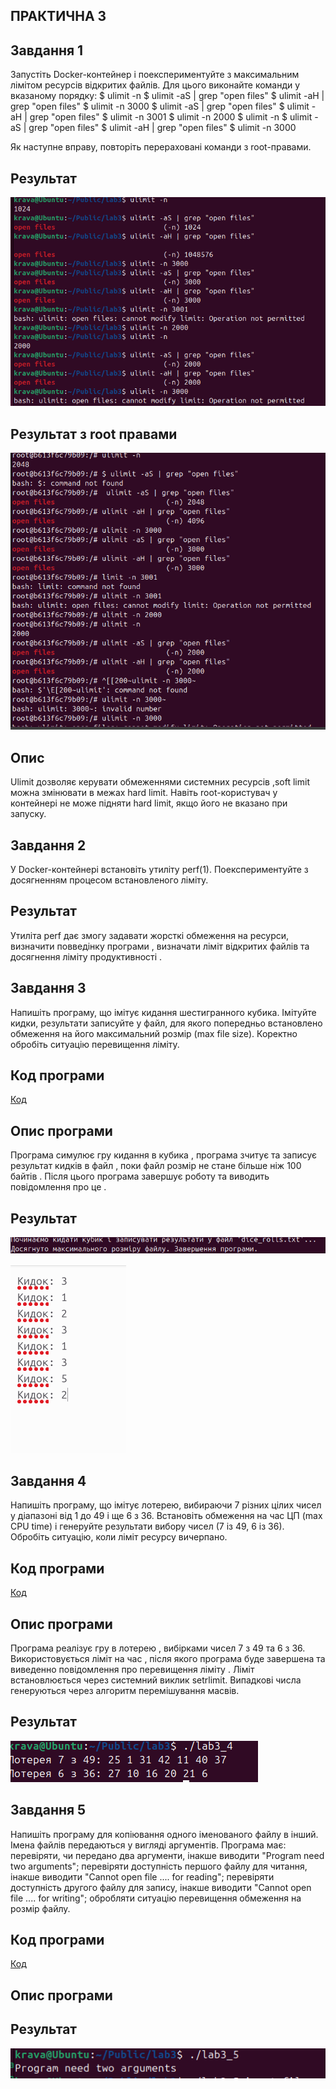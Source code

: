 ## ПРАКТИЧНА 3


## Завдання 1

Запустіть Docker-контейнер і поекспериментуйте з максимальним лімітом ресурсів відкритих файлів. Для цього виконайте команди у вказаному порядку:
$ ulimit -n
$ ulimit -aS | grep "open files"
$ ulimit -aH | grep "open files"
$ ulimit -n 3000
$ ulimit -aS | grep "open files"
$ ulimit -aH | grep "open files"
$ ulimit -n 3001
$ ulimit -n 2000
$ ulimit -n
$ ulimit -aS | grep "open files"
$ ulimit -aH | grep "open files"
$ ulimit -n 3000

Як наступне вправу, повторіть перераховані команди з root-правами.

## Результат 
![lab3](lab3_1/3.png)
## Результат з root правами
![lab3](lab3_1/l3.png)


## Опис
Ulimit дозволяє керувати обмеженнями системних ресурсів ,soft limit  можна змінювати в межах hard limit.
Навіть root-користувач у контейнері не може підняти hard limit, якщо його не вказано при запуску.


## Завдання 2 

У Docker-контейнері встановіть утиліту perf(1). Поекспериментуйте з досягненням процесом встановленого ліміту.


## Результат  
Утиліта perf дає змогу задавати жорсткі обмеження на ресурси, визначити повведінку програми , визначати ліміт відкритих файлів та досягнення ліміту продуктивності .

## Завдання 3

Напишіть програму, що імітує кидання шестигранного кубика. Імітуйте кидки, результати записуйте у файл, для якого попередньо встановлено обмеження на його максимальний розмір (max file size). Коректно обробіть ситуацію перевищення ліміту.

 ## Код програми 
[Код](lab3_3/lab3_3.c)

## Опис програми
Програма симулює гру кидання в кубика ,  програма зчитує та записує результат кидків  в файл , поки файл розмір не стане більше ніж 100 байтів . Після цього програма завершує роботу та виводить повідомлення про це .

## Результат 
![lab3](lab3_3/3_3.png)

![lab3](lab3_3/3_31.png)


## Завдання 4

Напишіть програму, що імітує лотерею, вибираючи 7 різних цілих чисел у діапазоні від 1 до 49 і ще 6 з 36. Встановіть обмеження на час ЦП (max CPU time) і генеруйте результати вибору чисел (7 із 49, 6 із 36). Обробіть ситуацію, коли ліміт ресурсу вичерпано.

 ## Код програми 
[Код](lab3_4/lab3_4.c)

## Опис програми
Програма реалізує гру в лотерею , вибірками чисел  7 з 49 та 6 з 36. Використовується ліміт на час , після якого програма буде завершена та виведенно повідомлення про перевищення ліміту . Ліміт встановлюється через системний виклик setrlimit. Випадкові числа генеруються через алгоритм перемішування масвів. 
## Результат 

![lab3](lab3_4/3_4.png)

## Завдання 5

Напишіть програму для копіювання одного іменованого файлу в інший. Імена файлів передаються у вигляді аргументів.
Програма має:
перевіряти, чи передано два аргументи, інакше виводити "Program need two arguments";
перевіряти доступність першого файлу для читання, інакше виводити "Cannot open file .... for reading";
перевіряти доступність другого файлу для запису, інакше виводити "Cannot open file .... for writing";
обробляти ситуацію перевищення обмеження на розмір файлу.


 ## Код програми 
[Код](lab3_5/lab3_5.c)

## Опис програми



## Результат 

![lab3](lab3_5/3_5.png)



